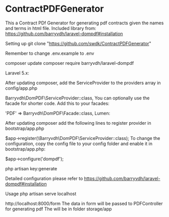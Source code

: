 # ContractPDFGenerator

This a Contract PDf Generator for generating pdf contracts given the names and terms in html file.
Included library from:
https://github.com/barryvdh/laravel-dompdf#installation

Setting up
git clone "https://github.com/swdk/ContractPDFGenerator"

Remember to change .env.example to .env


composer update
composer require barryvdh/laravel-dompdf


Laravel 5.x:

After updating composer, add the ServiceProvider to the providers array in config/app.php

Barryvdh\DomPDF\ServiceProvider::class,
You can optionally use the facade for shorter code. Add this to your facades:

'PDF' => Barryvdh\DomPDF\Facade::class,
Lumen:

After updating composer add the following lines to register provider in bootstrap/app.php

$app->register(\Barryvdh\DomPDF\ServiceProvider::class);
To change the configuration, copy the config file to your config folder and enable it in bootstrap/app.php:

$app->configure('dompdf');

php artisan key:generate

Detailed configuration please refer to https://github.com/barryvdh/laravel-dompdf#installation


Usage
php artisan serve
localhost

http://localhost:8000/form
The data in form will be passed to PDFController for generating pdf
The will be in folder storage/app
